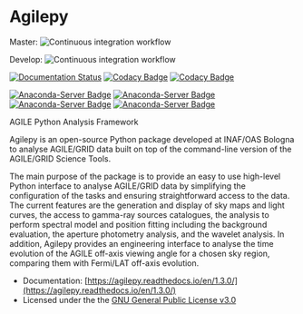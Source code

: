 # Agilepy
Master: ![Continuous integration workflow](https://github.com/AGILESCIENCE/Agilepy/workflows/Continuos%20integration%20workflow/badge.svg?branch=master)

Develop: ![Continuous integration workflow](https://github.com/AGILESCIENCE/Agilepy/workflows/Continuous%20integration%20workflow/badge.svg?branch=develop)

[![Documentation Status](https://readthedocs.org/projects/agilepy/badge/?version=latest)](https://agilepy.readthedocs.io/en/latest/?badge=latest)
[![Codacy Badge](https://api.codacy.com/project/badge/Grade/1729ff523c6546188e94006ef0c8c594)](https://www.codacy.com/gh/AGILESCIENCE/Agilepy?utm_source=github.com&amp;utm_medium=referral&amp;utm_content=AGILESCIENCE/Agilepy&amp;utm_campaign=Badge_Grade)
[![Codacy Badge](https://api.codacy.com/project/badge/Coverage/1729ff523c6546188e94006ef0c8c594)](https://www.codacy.com/gh/AGILESCIENCE/Agilepy?utm_source=github.com&amp;utm_medium=referral&amp;utm_content=AGILESCIENCE/Agilepy&amp;utm_campaign=Badge_Coverage)

[![Anaconda-Server Badge](https://anaconda.org/agilescience/agilepy/badges/installer/conda.svg)](https://conda.anaconda.org/agilescience)
[![Anaconda-Server Badge](https://anaconda.org/agilescience/agilepy/badges/version.svg)](https://anaconda.org/agilescience/agilepy)
[![Anaconda-Server Badge](https://anaconda.org/agilescience/agilepy/badges/latest_release_date.svg)](https://anaconda.org/agilescience/agilepy)
[![Anaconda-Server Badge](https://anaconda.org/agilescience/agilepy/badges/platforms.svg)](https://anaconda.org/agilescience/agilepy)

AGILE Python Analysis Framework

Agilepy is an open-source Python package developed at INAF/OAS Bologna to analyse AGILE/GRID data built on top of the command-line version of the AGILE/GRID Science Tools.

The main purpose of the package is to provide an easy to use high-level Python interface to analyse AGILE/GRID data by simplifying the configuration of the tasks and ensuring straightforward access to the data. The current features are the generation and display of sky maps and light curves, the access to gamma-ray sources catalogues, the analysis to perform spectral model and position fitting including the background evaluation, the aperture photometry analysis, and the wavelet analysis. In addition, Agilepy provides an engineering interface to analyse the time evolution of the AGILE off-axis viewing angle for a chosen sky region, comparing them with Fermi/LAT off-axis evolution.

  * Documentation: [https://agilepy.readthedocs.io/en/1.3.0/](https://agilepy.readthedocs.io/en/1.3.0/)
  * Licensed under the the [GNU General Public License v3.0](https://github.com/AGILESCIENCE/Agilepy/blob/master/LICENSE)
